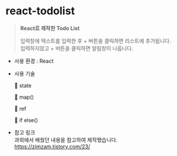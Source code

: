 # react-todolist
> __React로 제작한 Todo List__
> 
> 입력창에 텍스트를 입력한 후 + 버튼을 클릭하면 리스트에 추가됩니다.  
> 입력하지않고 + 버튼을 클릭하면 알림창이 나옵니다.


- 사용 환경 : React
- 사용 기술    
  
    🌟 state
      
    🌟 map()  
      
    🌟 ref  
      
    🌟 if else()  
      

- 참고 링크  
과외에서 배웠던 내용을 참고하여 제작했습니다.  
<https://zimzam.tistory.com/23/>
